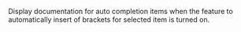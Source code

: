Display documentation for auto completion items when the feature to automatically insert of brackets for selected item is turned on.
